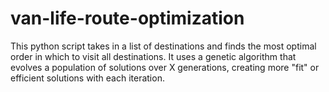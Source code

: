 # van-life-route-optimization

This python script takes in a list of destinations and finds the most optimal order in which to visit all destinations. It uses a genetic algorithm that evolves a population of solutions over X generations, creating more "fit" or efficient solutions with each iteration.
